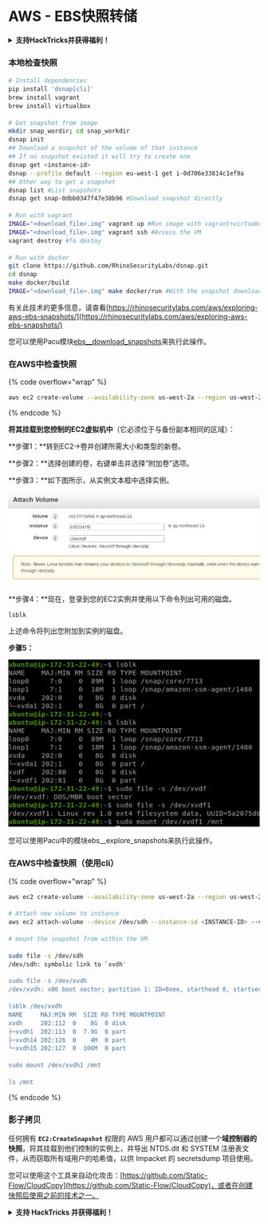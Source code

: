 # AWS - EBS快照转储

<details>

<summary><strong>支持HackTricks并获得福利！</strong></summary>

* 如果您想在HackTricks中看到您的公司广告，或者如果您想访问PEASS的最新版本或下载PDF格式的HackTricks，请查看[**订阅计划**](https://github.com/sponsors/carlospolop)！
* 获取[**官方PEASS和HackTricks周边产品**](https://peass.creator-spring.com)
* 发现[**PEASS家族**](https://opensea.io/collection/the-peass-family)，我们的独家[**NFT**](https://opensea.io/collection/the-peass-family)收藏品
* **加入** 💬 [**Discord群组**](https://discord.gg/hRep4RUj7f) 或 [**Telegram群组**](https://t.me/peass) 或 **关注**我的 **Twitter** 🐦 [**@carlospolopm**](https://twitter.com/carlospolopm)**.**
* **通过向** [**HackTricks**](https://github.com/carlospolop/hacktricks) **和** [**HackTricks Cloud**](https://github.com/carlospolop/hacktricks-cloud) **github仓库提交PR来分享您的黑客技巧。**

</details>

### 本地检查快照
```bash
# Install dependencies
pip install 'dsnap[cli]'
brew install vagrant
brew install virtualbox

# Get snapshot from image
mkdir snap_wordir; cd snap_workdir
dsnap init
## Download a snapshot of the volume of that instance
## If no snapshot existed it will try to create one
dsnap get <instance-id>
dsnap --profile default --region eu-west-1 get i-0d706e33814c1ef9a
## Other way to get a snapshot
dsnap list #List snapshots
dsnap get snap-0dbb0347f47e38b96 #Download snapshot directly

# Run with vagrant
IMAGE="<download_file>.img" vagrant up #Run image with vagrant+virtuabox
IMAGE="<download_file>.img" vagrant ssh #Access the VM
vagrant destroy #To destoy

# Run with docker
git clone https://github.com/RhinoSecurityLabs/dsnap.git
cd dsnap
make docker/build
IMAGE="<download_file>.img" make docker/run #With the snapshot downloaded
```
有关此技术的更多信息，请查看[https://rhinosecuritylabs.com/aws/exploring-aws-ebs-snapshots/](https://rhinosecuritylabs.com/aws/exploring-aws-ebs-snapshots/)

您可以使用Pacu模块[ebs\_\_download\_snapshots](https://github.com/RhinoSecurityLabs/pacu/wiki/Module-Details#ebs\_\_download\_snapshots)来执行此操作。

### 在AWS中检查快照

{% code overflow="wrap" %}
```bash
aws ec2 create-volume --availability-zone us-west-2a --region us-west-2  --snapshot-id snap-0b49342abd1bdcb89
```
{% endcode %}

**将其挂载到您控制的EC2虚拟机中**（它必须位于与备份副本相同的区域）：

**步骤1：**转到EC2->卷并创建所需大小和类型的新卷。

**步骤2：**选择创建的卷，右键单击并选择“附加卷”选项。

**步骤3：**如下图所示，从实例文本框中选择实例。

![](<../../../../.gitbook/assets/image (6) (1) (1).png>)

**步骤4：**现在，登录到您的EC2实例并使用以下命令列出可用的磁盘。
```
lsblk
```
上述命令将列出您附加到实例的磁盘。

**步骤5：**

![](<../../../../.gitbook/assets/image (59).png>)

您可以使用Pacu中的模块ebs\_\_explore\_snapshots来执行此操作。

### 在AWS中检查快照（使用cli）

{% code overflow="wrap" %}
```bash
aws ec2 create-volume --availability-zone us-west-2a --region us-west-2 --snapshot-id <snap-0b49342abd1bdcb89>

# Attach new volume to instance
aws ec2 attach-volume --device /dev/sdh --instance-id <INSTANCE-ID> --volume-id <VOLUME-ID>

# mount the snapshot from within the VM

sudo file -s /dev/sdh
/dev/sdh: symbolic link to `xvdh'

sudo file -s /dev/xvdh
/dev/xvdh: x86 boot sector; partition 1: ID=0xee, starthead 0, startsector 1, 16777215 sectors, extended partition table (last)\011, code offset 0x63

lsblk /dev/xvdh
NAME     MAJ:MIN RM  SIZE RO TYPE MOUNTPOINT
xvdh     202:112  0    8G  0 disk
├─xvdh1  202:113  0  7.9G  0 part
├─xvdh14 202:126  0    4M  0 part
└─xvdh15 202:127  0  106M  0 part

sudo mount /dev/xvdh1 /mnt

ls /mnt
```
{% endcode %}

### 影子拷贝

任何拥有 **`EC2:CreateSnapshot`** 权限的 AWS 用户都可以通过创建一个**域控制器的快照**，将其挂载到他们控制的实例上，并导出 NTDS.dit 和 SYSTEM 注册表文件，从而窃取所有域用户的哈希值，以供 Impacket 的 secretsdump 项目使用。

您可以使用这个工具来自动化攻击：[https://github.com/Static-Flow/CloudCopy](https://github.com/Static-Flow/CloudCopy)，或者在创建快照后使用之前的技术之一。

<details>

<summary><strong>支持 HackTricks 并获得福利！</strong></summary>

* 如果您想在 HackTricks 中看到您的**公司广告**，或者如果您想访问最新版本的 PEASS 或下载 PDF 格式的 HackTricks，请查看[**订阅计划**](https://github.com/sponsors/carlospolop)！
* 获取[**官方 PEASS & HackTricks 商品**](https://peass.creator-spring.com)
* 发现[**PEASS 家族**](https://opensea.io/collection/the-peass-family)，我们的独家[**NFT**](https://opensea.io/collection/the-peass-family)收藏品
* **加入** 💬 [**Discord 群组**](https://discord.gg/hRep4RUj7f) 或 [**Telegram 群组**](https://t.me/peass)，或者在 **Twitter** 上关注我 🐦 [**@carlospolopm**](https://twitter.com/carlospolopm)**。**
* **通过向** [**HackTricks**](https://github.com/carlospolop/hacktricks) 和 [**HackTricks Cloud**](https://github.com/carlospolop/hacktricks-cloud) **github 仓库提交 PR 来分享您的黑客技巧。**

</details>

